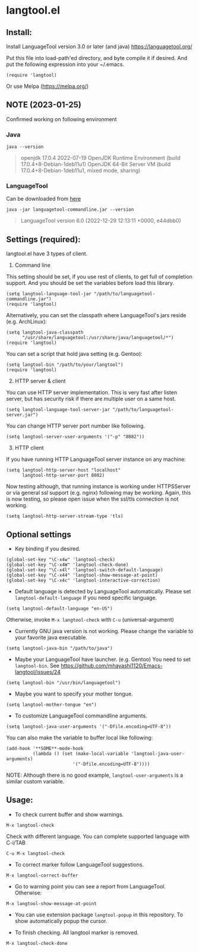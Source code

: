 langtool.el
===========

## Install:

Install LanguageTool version 3.0 or later (and java)
https://languagetool.org/

Put this file into load-path'ed directory, and byte compile it if
desired. And put the following expression into your ~/.emacs.

```
(require 'langtool)
```

Or use Melpa (https://melpa.org/)

## NOTE (2023-01-25)

Confirmed working on following environment

### Java

`java --version`

> openjdk 17.0.4 2022-07-19
> OpenJDK Runtime Environment (build 17.0.4+8-Debian-1deb11u1)
> OpenJDK 64-Bit Server VM (build 17.0.4+8-Debian-1deb11u1, mixed mode, sharing)

### LanguageTool

Can be downloaded from [here](https://languagetool.org/download/)

`java -jar languagetool-commandline.jar --version`

> LanguageTool version 6.0 (2022-12-29 12:13:11 +0000, e44dbb0)

## Settings (required):

langtool.el have 3 types of client.

1. Command line

 This setting should be set, if you use rest of clients, to get full of
 completion support. And you should be set the variables before load
 this library.

```
(setq langtool-language-tool-jar "/path/to/languagetool-commandline.jar")
(require 'langtool)
```

Alternatively, you can set the classpath where LanguageTool's jars reside
(e.g. ArchLinux):

```
(setq langtool-java-classpath
      "/usr/share/languagetool:/usr/share/java/languagetool/*")
(require 'langtool)
```


You can set a script that hold java setting (e.g. Gentoo):

```
(setq langtool-bin "/path/to/your/langtool")
(require 'langtool)
```

2. HTTP server & client

 You can use HTTP server implementation. This is very fast after listen server,
 but has security risk if there are multiple user on a same host.

```
(setq langtool-language-tool-server-jar "/path/to/languagetool-server.jar")
```

You can change HTTP server port number like following.

```
(setq langtool-server-user-arguments '("-p" "8082"))
```

3. HTTP client

If you have running HTTP LanguageTool server instance on any machine:

```
(setq langtool-http-server-host "localhost"
      langtool-http-server-port 8082)
```

Now testing although, that running instance is working under HTTPSServer or via
general ssl support (e.g. nginx) following may be working. Again, this is now
testing, so please open issue when the ssl/tls connection is not working.

```
(setq langtool-http-server-stream-type 'tls)
```

## Optional settings

* Key binding if you desired.

```
(global-set-key "\C-x4w" 'langtool-check)
(global-set-key "\C-x4W" 'langtool-check-done)
(global-set-key "\C-x4l" 'langtool-switch-default-language)
(global-set-key "\C-x44" 'langtool-show-message-at-point)
(global-set-key "\C-x4c" 'langtool-interactive-correction)
```

* Default language is detected by LanguageTool automatically.
  Please set `langtool-default-language` if you need specific language.

```
(setq langtool-default-language "en-US")
```

  Otherwise, invoke `M-x langtool-check` with `C-u` (universal-argument)

* Currently GNU java version is not working.
  Please change the variable to your favorite java executable.

```
(setq langtool-java-bin "/path/to/java")
```

* Maybe your LanguageTool have launcher. (e.g. Gentoo)
  You need to set `langtool-bin`.
  See https://github.com/mhayashi1120/Emacs-langtool/issues/24

```
(setq langtool-bin "/usr/bin/languagetool")
```

* Maybe you want to specify your mother tongue.

```
(setq langtool-mother-tongue "en")
```

* To customize LanguageTool commandline arguments.

```
(setq langtool-java-user-arguments '("-Dfile.encoding=UTF-8"))
```

  You can also make the variable to buffer local like following:

```
(add-hook '**SOME**-mode-hook
          (lambda () (set (make-local-variable 'langtool-java-user-arguments)
                         '("-Dfile.encoding=UTF-8"))))
```

  NOTE: Although there is no good example, `langtool-user-arguments` is
  a similar custom variable.

## Usage:

* To check current buffer and show warnings.

```
M-x langtool-check
```

  Check with different language. You can complete supported language
  with C-i/TAB

```
C-u M-x langtool-check
```

* To correct marker follow LanguageTool suggestions.

```
M-x langtool-correct-buffer
```

* Go to warning point you can see a report from LanguageTool.
  Otherwise:

```
M-x langtool-show-message-at-point
```

* You can use extension package `langtool-popup` in this repository.
  To show automatically popup the cursor.

* To finish checking. All langtool marker is removed.

```
M-x langtool-check-done
```

